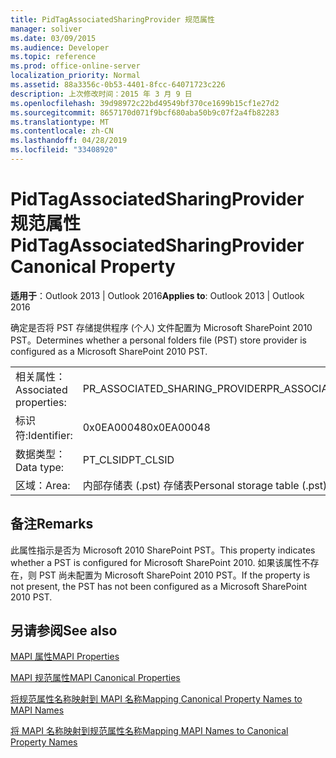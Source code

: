 ```yaml
---
title: PidTagAssociatedSharingProvider 规范属性
manager: soliver
ms.date: 03/09/2015
ms.audience: Developer
ms.topic: reference
ms.prod: office-online-server
localization_priority: Normal
ms.assetid: 88a3356c-0b53-4401-8fcc-64071723c226
description: 上次修改时间：2015 年 3 月 9 日
ms.openlocfilehash: 39d98972c22bd49549bf370ce1699b15cf1e27d2
ms.sourcegitcommit: 8657170d071f9bcf680aba50b9c07f2a4fb82283
ms.translationtype: MT
ms.contentlocale: zh-CN
ms.lasthandoff: 04/28/2019
ms.locfileid: "33408920"
---
```

# <a name="pidtagassociatedsharingprovider-canonical-property"></a><span data-ttu-id="032f3-103">PidTagAssociatedSharingProvider 规范属性</span><span class="sxs-lookup"><span data-stu-id="032f3-103">PidTagAssociatedSharingProvider Canonical Property</span></span>

  
  
<span data-ttu-id="032f3-104">**适用于**：Outlook 2013 | Outlook 2016</span><span class="sxs-lookup"><span data-stu-id="032f3-104">**Applies to**: Outlook 2013 | Outlook 2016</span></span> 
  
<span data-ttu-id="032f3-105">确定是否将 PST 存储提供程序 (个人) 文件配置为 Microsoft SharePoint 2010 PST。</span><span class="sxs-lookup"><span data-stu-id="032f3-105">Determines whether a personal folders file (PST) store provider is configured as a Microsoft SharePoint 2010 PST.</span></span>
  
|||
|:-----|:-----|
|<span data-ttu-id="032f3-106">相关属性：</span><span class="sxs-lookup"><span data-stu-id="032f3-106">Associated properties:</span></span>  <br/> |<span data-ttu-id="032f3-107">PR_ASSOCIATED_SHARING_PROVIDER</span><span class="sxs-lookup"><span data-stu-id="032f3-107">PR_ASSOCIATED_SHARING_PROVIDER</span></span>  <br/> |
|<span data-ttu-id="032f3-108">标识符:</span><span class="sxs-lookup"><span data-stu-id="032f3-108">Identifier:</span></span>  <br/> |<span data-ttu-id="032f3-109">0x0EA00048</span><span class="sxs-lookup"><span data-stu-id="032f3-109">0x0EA00048</span></span>  <br/> |
|<span data-ttu-id="032f3-110">数据类型：</span><span class="sxs-lookup"><span data-stu-id="032f3-110">Data type:</span></span>  <br/> |<span data-ttu-id="032f3-111">PT_CLSID</span><span class="sxs-lookup"><span data-stu-id="032f3-111">PT_CLSID</span></span>  <br/> |
|<span data-ttu-id="032f3-112">区域：</span><span class="sxs-lookup"><span data-stu-id="032f3-112">Area:</span></span>  <br/> |<span data-ttu-id="032f3-113">内部存储表 (.pst) 存储表</span><span class="sxs-lookup"><span data-stu-id="032f3-113">Personal storage table (.pst) internal</span></span>  <br/> |
   
## <a name="remarks"></a><span data-ttu-id="032f3-114">备注</span><span class="sxs-lookup"><span data-stu-id="032f3-114">Remarks</span></span>

<span data-ttu-id="032f3-115">此属性指示是否为 Microsoft 2010 SharePoint PST。</span><span class="sxs-lookup"><span data-stu-id="032f3-115">This property indicates whether a PST is configured for Microsoft SharePoint 2010.</span></span> <span data-ttu-id="032f3-116">如果该属性不存在，则 PST 尚未配置为 Microsoft SharePoint 2010 PST。</span><span class="sxs-lookup"><span data-stu-id="032f3-116">If the property is not present, the PST has not been configured as a Microsoft SharePoint 2010 PST.</span></span>
  
## <a name="see-also"></a><span data-ttu-id="032f3-117">另请参阅</span><span class="sxs-lookup"><span data-stu-id="032f3-117">See also</span></span>



[<span data-ttu-id="032f3-118">MAPI 属性</span><span class="sxs-lookup"><span data-stu-id="032f3-118">MAPI Properties</span></span>](mapi-properties.md)
  
[<span data-ttu-id="032f3-119">MAPI 规范属性</span><span class="sxs-lookup"><span data-stu-id="032f3-119">MAPI Canonical Properties</span></span>](mapi-canonical-properties.md)
  
[<span data-ttu-id="032f3-120">将规范属性名称映射到 MAPI 名称</span><span class="sxs-lookup"><span data-stu-id="032f3-120">Mapping Canonical Property Names to MAPI Names</span></span>](mapping-canonical-property-names-to-mapi-names.md)
  
[<span data-ttu-id="032f3-121">将 MAPI 名称映射到规范属性名称</span><span class="sxs-lookup"><span data-stu-id="032f3-121">Mapping MAPI Names to Canonical Property Names</span></span>](mapping-mapi-names-to-canonical-property-names.md)

